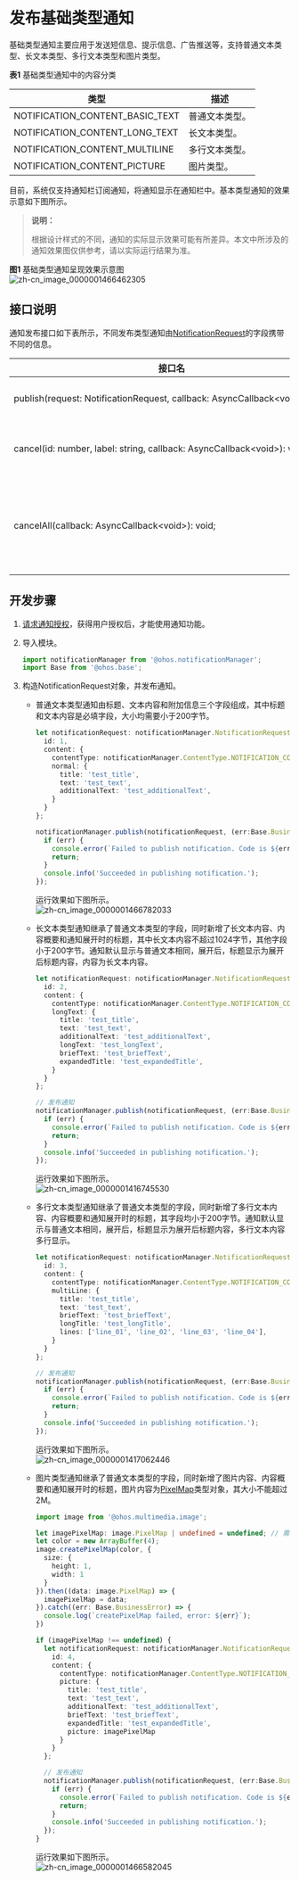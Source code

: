 # 发布基础类型通知


基础类型通知主要应用于发送短信息、提示信息、广告推送等，支持普通文本类型、长文本类型、多行文本类型和图片类型。

**表1** 基础类型通知中的内容分类

| 类型 | 描述 |
| -------- | -------- |
| NOTIFICATION_CONTENT_BASIC_TEXT | 普通文本类型。 |
| NOTIFICATION_CONTENT_LONG_TEXT | 长文本类型。 |
| NOTIFICATION_CONTENT_MULTILINE | 多行文本类型。 |
| NOTIFICATION_CONTENT_PICTURE | 图片类型。 |

目前，系统仅支持通知栏订阅通知，将通知显示在通知栏中。基本类型通知的效果示意如下图所示。
> **说明：**
> 
> 根据设计样式的不同，通知的实际显示效果可能有所差异。本文中所涉及的通知效果图仅供参考，请以实际运行结果为准。

**图1** 基础类型通知呈现效果示意图  
![zh-cn_image_0000001466462305](figures/zh-cn_image_0000001466462305.png)


## 接口说明

通知发布接口如下表所示，不同发布类型通知由[NotificationRequest](../reference/apis/js-apis-inner-notification-notificationRequest.md#notificationrequest)的字段携带不同的信息。

| **接口名** | **描述** |
| -------- | -------- |
| publish(request:&nbsp;NotificationRequest,&nbsp;callback:&nbsp;AsyncCallback&lt;void&gt;):&nbsp;void | 发布通知。                 |
| cancel(id:&nbsp;number,&nbsp;label:&nbsp;string,&nbsp;callback:&nbsp;AsyncCallback&lt;void&gt;):&nbsp;void | 取消指定的通知。           |
| cancelAll(callback:&nbsp;AsyncCallback&lt;void&gt;):&nbsp;void; | 取消所有该应用发布的通知。 |


## 开发步骤

1. [请求通知授权](notification-enable.md)，获得用户授权后，才能使用通知功能。

2. 导入模块。
   
   ```ts
   import notificationManager from '@ohos.notificationManager';
   import Base from '@ohos.base';
   ```

3. 构造NotificationRequest对象，并发布通知。
   - 普通文本类型通知由标题、文本内容和附加信息三个字段组成，其中标题和文本内容是必填字段，大小均需要小于200字节。
     
      ```ts
      let notificationRequest: notificationManager.NotificationRequest = {
        id: 1,
        content: {
          contentType: notificationManager.ContentType.NOTIFICATION_CONTENT_BASIC_TEXT, // 普通文本类型通知
          normal: {
            title: 'test_title',
            text: 'test_text',
            additionalText: 'test_additionalText',
          }
        }
      };
      
      notificationManager.publish(notificationRequest, (err:Base.BusinessError) => {
        if (err) {
          console.error(`Failed to publish notification. Code is ${err.code}, message is ${err.message}`);
          return;
        }
        console.info('Succeeded in publishing notification.');
      });
      ```

      运行效果如下图所示。  
     ![zh-cn_image_0000001466782033](figures/zh-cn_image_0000001466782033.png)
   - 长文本类型通知继承了普通文本类型的字段，同时新增了长文本内容、内容概要和通知展开时的标题，其中长文本内容不超过1024字节，其他字段小于200字节。通知默认显示与普通文本相同，展开后，标题显示为展开后标题内容，内容为长文本内容。
     
      ```ts
      let notificationRequest: notificationManager.NotificationRequest = {
        id: 2,
        content: {
          contentType: notificationManager.ContentType.NOTIFICATION_CONTENT_LONG_TEXT, // 长文本类型通知
          longText: {
            title: 'test_title',
            text: 'test_text',
            additionalText: 'test_additionalText',
            longText: 'test_longText',
            briefText: 'test_briefText',
            expandedTitle: 'test_expandedTitle',
          }
        }
      };
      
      // 发布通知
      notificationManager.publish(notificationRequest, (err:Base.BusinessError) => {
        if (err) {
          console.error(`Failed to publish notification. Code is ${err.code}, message is ${err.message}`);
          return;
        }
        console.info('Succeeded in publishing notification.');
      });
      ```
   
      运行效果如下图所示。  
     ![zh-cn_image_0000001416745530](figures/zh-cn_image_0000001416745530.png)
   - 多行文本类型通知继承了普通文本类型的字段，同时新增了多行文本内容、内容概要和通知展开时的标题，其字段均小于200字节。通知默认显示与普通文本相同，展开后，标题显示为展开后标题内容，多行文本内容多行显示。
     
      ```ts
      let notificationRequest: notificationManager.NotificationRequest = {
        id: 3,
        content: {
          contentType: notificationManager.ContentType.NOTIFICATION_CONTENT_MULTILINE, // 多行文本类型通知
          multiLine: {
            title: 'test_title',
            text: 'test_text',
            briefText: 'test_briefText',
            longTitle: 'test_longTitle',
            lines: ['line_01', 'line_02', 'line_03', 'line_04'],
          }
        }
      };
      
      // 发布通知
      notificationManager.publish(notificationRequest, (err:Base.BusinessError) => {
        if (err) {
          console.error(`Failed to publish notification. Code is ${err.code}, message is ${err.message}`);
          return;
        }
        console.info('Succeeded in publishing notification.');
      });
      ```
   
      运行效果如下图所示。  
     ![zh-cn_image_0000001417062446](figures/zh-cn_image_0000001417062446.png)
   - 图片类型通知继承了普通文本类型的字段，同时新增了图片内容、内容概要和通知展开时的标题，图片内容为[PixelMap](../reference/apis/js-apis-image.md#pixelmap7)类型对象，其大小不能超过2M。
     
      ```ts
      import image from '@ohos.multimedia.image';

      let imagePixelMap: image.PixelMap | undefined = undefined; // 需要获取图片PixelMap信息
      let color = new ArrayBuffer(4);
      image.createPixelMap(color, {
        size: {
          height: 1,
          width: 1
        }
      }).then((data: image.PixelMap) => {
        imagePixelMap = data;
      }).catch((err: Base.BusinessError) => {
        console.log(`createPixelMap failed, error: ${err}`);
      })
      
      if (imagePixelMap !== undefined) {
        let notificationRequest: notificationManager.NotificationRequest = {
          id: 4,
          content: {
            contentType: notificationManager.ContentType.NOTIFICATION_CONTENT_PICTURE,
            picture: {
              title: 'test_title',
              text: 'test_text',
              additionalText: 'test_additionalText',
              briefText: 'test_briefText',
              expandedTitle: 'test_expandedTitle',
              picture: imagePixelMap
            }
          }
        };

        // 发布通知
        notificationManager.publish(notificationRequest, (err:Base.BusinessError) => {
          if (err) {
            console.error(`Failed to publish notification. Code is ${err.code}, message is ${err.message}`);
            return;
          }
          console.info('Succeeded in publishing notification.');
        });
      }
      ```
   
      运行效果如下图所示。  
     ![zh-cn_image_0000001466582045](figures/zh-cn_image_0000001466582045.png)
